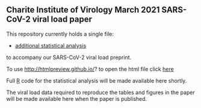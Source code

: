 ## Charite Institute of Virology March 2021 SARS-CoV-2 viral load paper

This repository currently holds a single file:

* [additional statistical analysis](preprint.html)

to accompany our SARS-CoV-2 viral load preprint.

To use http://htmlpreview.github.io/? to open the html file click [here](http://htmlpreview.github.io/?https://github.com/VirologyCharite/SARS-CoV-2-VL-paper/blob/main/preprint.html)

Full [R](https://www.r-project.org/) code for the statistical analysis will
be made available here shortly.

The viral load data required to reproduce the tables and figures in the
paper will be made available here when the paper is published.

